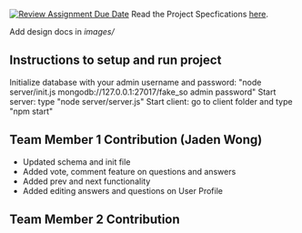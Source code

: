 [![Review Assignment Due Date](https://classroom.github.com/assets/deadline-readme-button-24ddc0f5d75046c5622901739e7c5dd533143b0c8e959d652212380cedb1ea36.svg)](https://classroom.github.com/a/gEJeiete)
Read the Project Specfications [here](https://docs.google.com/document/d/1zZjNk9cbNLz0mp_-YtyZxhMzUph97fVgCkSE4u2k5EA/edit?usp=sharing).

Add design docs in *images/*

## Instructions to setup and run project
Initialize database with your admin username and password: "node server/init.js mongodb://127.0.0.1:27017/fake_so admin password"
Start server: type "node server/server.js"
Start client: go to client folder and type "npm start"

## Team Member 1 Contribution (Jaden Wong)
- Updated schema and init file
- Added vote, comment feature on questions and answers
- Added prev and next functionality
- Added editing answers and questions on User Profile 

## Team Member 2 Contribution
